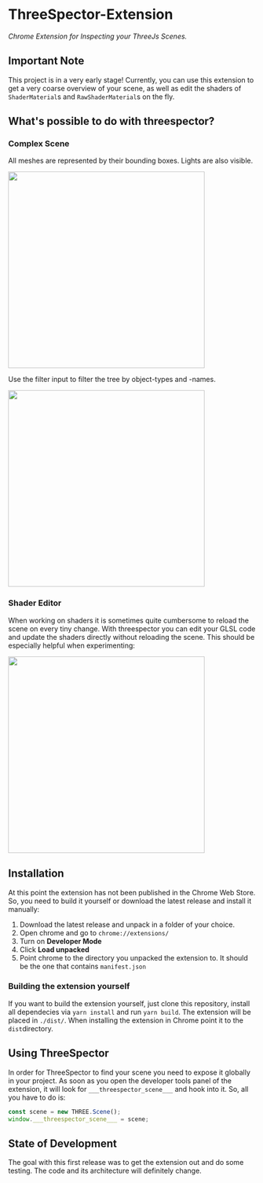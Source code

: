 # ThreeSpector-Extension

*Chrome Extension for Inspecting your ThreeJs Scenes.*

## Important Note

This project is in a very early stage! Currently, you can use this extension to get a very coarse overview of your
scene, as well as edit the shaders of `ShaderMaterial`s and `RawShaderMaterial`s on the fly.

## What's possible to do with threespector?

### Complex Scene

All meshes are represented by their bounding boxes. Lights are also visible.

<a href="https://jonasklein.dev/threespector/example_scene_tree.png" target="_blank">
<img src="https://jonasklein.dev/threespector/example_scene_tree_s.png" width="400" />
</a>

Use the filter input to filter the tree by object-types and -names.

<a href="https://jonasklein.dev/threespector/example_scene_filter.png" target="_blank">
<img src="https://jonasklein.dev/threespector/example_scene_filter_s.png" width="400" />
</a>

### Shader Editor

When working on shaders it is sometimes quite cumbersome to reload the scene on every tiny change. With threespector
you can edit your GLSL code and update the shaders directly without reloading the scene. This should be especially
helpful when experimenting:

<a href="https://jonasklein.dev/threespector/example_shader_edit.png" target="_blank">
<img src="https://jonasklein.dev/threespector/example_shader_edit_s.png" width="400" />
</a>

## Installation

At this point the extension has not been published in the Chrome Web Store. So, you need to build it yourself or
download the latest release and install it manually:

1. Download the latest release and unpack in a folder of your choice.
2. Open chrome and go to `chrome://extensions/`
2. Turn on **Developer Mode**
3. Click **Load unpacked**
4. Point chrome to the directory you unpacked the extension to. It should be the one that contains `manifest.json`

### Building the extension yourself

If you want to build the extension yourself, just clone this repository, install all dependecies via `yarn install`
and run `yarn build`. The extension will be placed in `./dist/`. When installing the extension in Chrome point it to
the `dist`directory.

## Using ThreeSpector

In order for ThreeSpector to find your scene you need to expose it globally in your project. As soon as you open
the developer tools panel of the extension, it will look for `___threespector_scene___` and hook into it. So, all
you have to do is:
```javascript
const scene = new THREE.Scene();
window.___threespector_scene___ = scene;
```

## State of Development

The goal with this first release was to get the extension out and do some testing. The code and
its architecture will definitely change.
